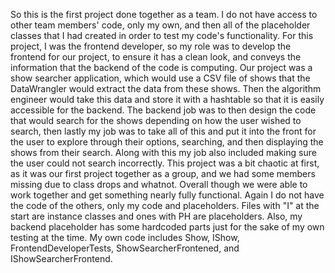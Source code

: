 So this is the first project done together as a team. I do not have access to other team members' code, only my own, and then all of the placeholder classes that I had created in order to test my code's functionality.
For this project, I was the frontend developer, so my role was to develop the frontend for our project, to ensure it has a clean look, and conveys the information that the backend of the code is computing.
Our project was a show searcher application, which would use a CSV file of shows that the DataWrangler would extract the data from these shows. Then the algorithm engineer would take this data and store it with a hashtable so that it is easily accessible for the backend.
The backend job was to then design the code that would search for the shows depending on how the user wished to search, then lastly my job was to take all of this and put it into the front for the user to explore through their options, searching, and then displaying the shows from their search.
Along with this my job also included making sure the user could not search incorrectly.
This project was a bit chaotic at first, as it was our first project together as a group, and we had some members missing due to class drops and whatnot. Overall though we were able to work together and get something nearly fully functional.
Again I do not have the code of the others, only my code and placeholders. Files with "I" at the start are instance classes and ones with PH are placeholders. Also, my backend placeholder has some hardcoded parts just for the sake of my own testing at the time. My own code includes Show, IShow, FrontendDeveloperTests, ShowSearcherFrontened, and IShowSearcherFrontend.
